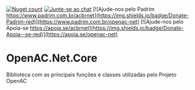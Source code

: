 [![Nuget count](http://img.shields.io/nuget/v/OpenAC.Net.Core.svg)](https://www.nuget.org/packages/OpenAC.Net.Core/) 
[![Junte-se ao chat](https://img.shields.io/badge/Chat%20on-Discord-purple.svg)](https://discord.com/invite/brdmJ7Yv6w)
[![Ajude-nos pelo Padrim https://www.padrim.com.br/acbrnet](https://img.shields.io/badge/Donate-Padrim-red)](https://www.padrim.com.br/openac-net)
[![Ajude-nos pelo Apoia-se https://apoia.se/acbrnet](https://img.shields.io/badge/Donate-Apoia--se-red)](https://apoia.se/openac-net)

OpenAC.Net.Core
=============
Biblioteca com as principais funções e classes utilizadas pelo Projeto OpenAC
